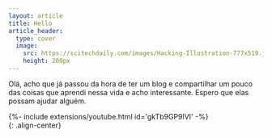 ```yaml
---
layout: article
title: Hello
article_header:
  type: cover
  image:
    src: https://scitechdaily.com/images/Hacking-Illustration-777x519.jpg
    height: 200px
---
```


Olá, acho que já passou da hora de ter um blog e compartilhar um pouco das coisas que aprendi nessa vida e acho interessante.
Espero que elas possam ajudar alguém.


<div>{%- include extensions/youtube.html id='gkTb9GP9lVI' -%}</div>{: .align-center}
